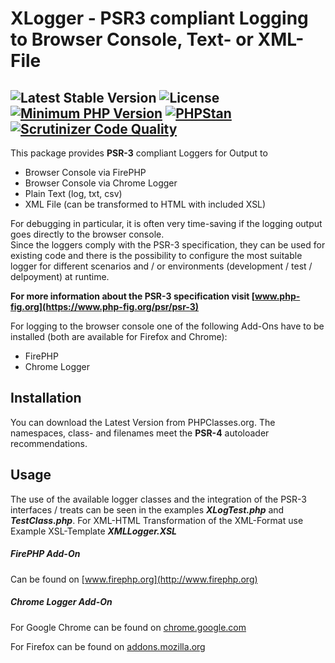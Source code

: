 # XLogger - PSR3 compliant Logging to Browser Console, Text- or XML-File

 ![Latest Stable Version](https://img.shields.io/badge/release-v1.0.0-brightgreen.svg)
 ![License](https://img.shields.io/packagist/l/gomoob/php-pushwoosh.svg)
 [![Minimum PHP Version](https://img.shields.io/badge/php-%3E%3D%207.4-8892BF.svg)](https://php.net/)
 [![PHPStan](https://img.shields.io/badge/PHPStan-enabled-brightgreen.svg?style=flat)](https://phpstan.org/)
 [![Scrutinizer Code Quality](https://scrutinizer-ci.com/g/Stefanius67/XLogger/badges/quality-score.png?b=master)](https://scrutinizer-ci.com/g/Stefanius67/XLogger/?branch=master)
----------
This package provides **PSR-3** compliant Loggers for Output to
- Browser Console via FirePHP
- Browser Console via Chrome Logger
- Plain Text (log, txt, csv)
- XML File (can be transformed to HTML with included XSL)

For debugging in particular, it is often very time-saving if the logging output goes directly to the browser console.  
Since the loggers comply with the PSR-3 specification, they can be used for existing code and there is the possibility to configure the most suitable logger for different scenarios and / or environments (development / test / delpoyment) at runtime.

**For more information about the PSR-3 specification visit [www.php-fig.org](https://www.php-fig.org/psr/psr-3)**

For logging to the browser console one of the following Add-Ons have to be installed (both are available for Firefox and Chrome):
- FirePHP
- Chrome Logger
 
## Installation   
You can download the  Latest Version from PHPClasses.org. The namespaces, class- and filenames meet the **PSR-4** autoloader recommendations.

## Usage
The use of the available logger classes and the integration of the PSR-3 interfaces / treats can be seen in the examples ***XLogTest.php*** and ***TestClass.php***.
For XML-HTML Transformation of the XML-Format use Example XSL-Template ***XMLLogger.XSL***

##### FirePHP Add-On
Can be found on [www.firephp.org](http://www.firephp.org)

##### Chrome Logger Add-On
For Google Chrome can be found on
[chrome.google.com](https://chrome.google.com/webstore/detail/chrome-logger/noaneddfkdjfnfdakjjmocngnfkfehhd)  

For Firefox can be found on [addons.mozilla.org](https://addons.mozilla.org/de/firefox/addon/chromelogger/)
